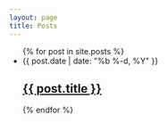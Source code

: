 ```yaml
---
layout: page
title: Posts
---
```


<div class="home">
<ul class="post-list">
{% for post in site.posts %}
<li>
<span class="post-meta">{{ post.date | date: "%b %-d, %Y" }}</span>
<h2>
<a class="post-link" href="{{ post.url | prepend: site.baseurl }}">{{ post.title }}</a>
</h2>
</li>
{% endfor %}
</ul>
</div>
